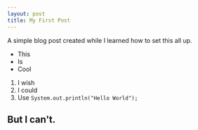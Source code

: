 ```yaml
---
layout: post
title: My First Post
---
```


A simple blog post created while I learned how to set this all up.

* This
* Is
* Cool

1. I wish
1. I could
1. Use `System.out.println("Hello World");`

## But I can't.
